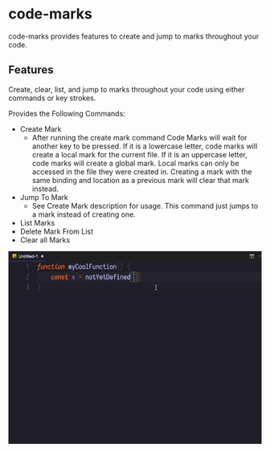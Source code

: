 # code-marks 

code-marks provides features to create and jump to marks throughout your code.

## Features

Create, clear, list, and jump to marks throughout your code using either commands or key strokes.

Provides the Following Commands:  
- Create Mark
    - After running the create mark command Code Marks will wait for another key to be pressed. If it is a lowercase letter, code marks will create a local mark for the current file. If it is an uppercase letter, code marks will create a global mark. Local marks can only be accessed in the file they were created in. Creating a mark with the same binding and location as a previous mark will clear that mark instead.
- Jump To Mark
    - See Create Mark description for usage. This command just jumps to a mark instead of creating one.
- List Marks
- Delete Mark From List
- Clear all Marks

![Example](images/code-marks-example.gif)

<!--
## Requirements

If you have any requirements or dependencies, add a section describing those and how to install and configure them.

## Extension Settings

Include if your extension adds any VS Code settings through the `contributes.configuration` extension point.

For example:

This extension contributes the following settings:

* `myExtension.enable`: enable/disable this extension
* `myExtension.thing`: set to `blah` to do something

## Known Issues

Calling out known issues can help limit users opening duplicate issues against your extension.

## Release Notes

Users appreciate release notes as you update your extension.

### 1.0.0

Initial release of ...

### 1.0.1

Fixed issue #.

### 1.1.0

Added features X, Y, and Z.

-----------------------------------------------------------------------------------------------------------

## Working with Markdown

**Note:** You can author your README using Visual Studio Code.  Here are some useful editor keyboard shortcuts:

* Split the editor (`Cmd+\` on macOS or `Ctrl+\` on Windows and Linux)
* Toggle preview (`Shift+CMD+V` on macOS or `Shift+Ctrl+V` on Windows and Linux)
* Press `Ctrl+Space` (Windows, Linux) or `Cmd+Space` (macOS) to see a list of Markdown snippets

### For more information

* [Visual Studio Code's Markdown Support](http://code.visualstudio.com/docs/languages/markdown)
* [Markdown Syntax Reference](https://help.github.com/articles/markdown-basics/)

**Enjoy!** -->
